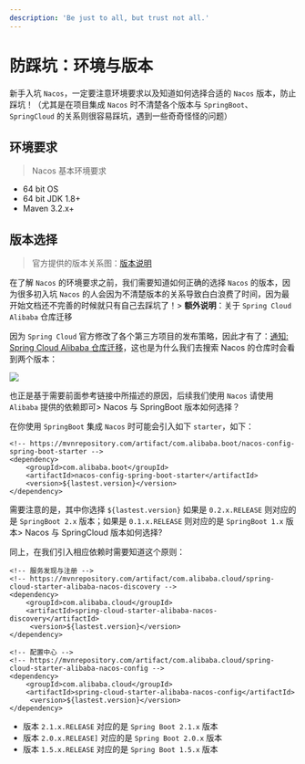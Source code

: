 ```yaml
---
description: 'Be just to all, but trust not all.'
---
```


# 防踩坑：环境与版本

新手入坑 `Nacos`，一定要注意环境要求以及知道如何选择合适的 `Nacos` 版本，防止踩坑！（尤其是在项目集成 `Nacos` 时不清楚各个版本与 `SpringBoot`、`SpringCloud` 的关系则很容易踩坑，遇到一些奇奇怪怪的问题）

## **环境要求**

> Nacos 基本环境要求

* 64 bit OS
* 64 bit JDK 1.8+
* Maven 3.2.x+

## **版本选择**

> 官方提供的版本关系图：[版本说明](https://github.com/alibaba/spring-cloud-alibaba/wiki/%E7%89%88%E6%9C%AC%E8%AF%B4%E6%98%8E)

在了解 `Nacos` 的环境要求之前，我们需要知道如何正确的选择 `Nacos` 的版本，因为很多初入坑 `Nacos` 的人会因为不清楚版本的关系导致白白浪费了时间，因为最开始文档还不完善的时候就只有自己去踩坑了！&gt; **额外说明**：关于 `Spring Cloud Alibaba` 仓库迁移

因为 `Spring Cloud` 官方修改了各个第三方项目的发布策略，因此才有了：[通知: Spring Cloud Alibaba 仓库迁移](https://blog.csdn.net/xxscj/article/details/96310527)，这也是为什么我们去搜索 Nacos 的仓库时会看到两个版本：

![](https://github.com/rexlin600/nacos-read/tree/18c5a5d64f2b54fd456cb7ccfcd66fd5eb30aae7/summary/images/screenshot_1594484383951.png)

也正是基于需要前面参考链接中所描述的原因，后续我们使用 `Nacos` 请使用 `Alibaba` 提供的依赖即可&gt; Nacos 与 SpringBoot 版本如何选择？

在你使用 `SpringBoot` 集成 `Nacos` 时可能会引入如下 `starter`，如下：

```markup
<!-- https://mvnrepository.com/artifact/com.alibaba.boot/nacos-config-spring-boot-starter -->
<dependency>
    <groupId>com.alibaba.boot</groupId>
    <artifactId>nacos-config-spring-boot-starter</artifactId>
    <version>${lastest.version}</version>
</dependency>
```

需要注意的是，其中你选择 `${lastest.version}` 如果是 `0.2.x.RELEASE` 则对应的是 `SpringBoot 2.x` 版本；如果是 `0.1.x.RELEASE` 则对应的是 `SpringBoot 1.x` 版本&gt; Nacos 与 SpringCloud 版本如何选择?

同上，在我们引入相应依赖时需要知道这个原则：

```markup
<!-- 服务发现与注册 -->
<!-- https://mvnrepository.com/artifact/com.alibaba.cloud/spring-cloud-starter-alibaba-nacos-discovery -->
<dependency>
    <groupId>com.alibaba.cloud</groupId>
    <artifactId>spring-cloud-starter-alibaba-nacos-discovery</artifactId>
     <version>${lastest.version}</version>
</dependency>

<!-- 配置中心 -->
<!-- https://mvnrepository.com/artifact/com.alibaba.cloud/spring-cloud-starter-alibaba-nacos-config -->
<dependency>
    <groupId>com.alibaba.cloud</groupId>
    <artifactId>spring-cloud-starter-alibaba-nacos-config</artifactId>
     <version>${lastest.version}</version>
</dependency>
```

* 版本 `2.1.x.RELEASE` 对应的是 `Spring Boot 2.1.x` 版本
* 版本 `2.0.x.RELEASE]` 对应的是 `Spring Boot 2.0.x` 版本
* 版本 `1.5.x.RELEASE` 对应的是 `Spring Boot 1.5.x` 版本

